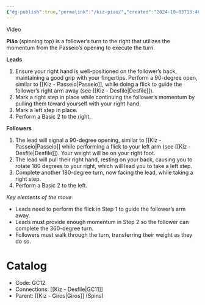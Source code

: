 ```yaml
---
{"dg-publish":true,"permalink":"/kiz-piao/","created":"2024-10-03T13:46:40.160-04:00","updated":"2024-10-25T15:53:33.230-04:00"}
---
```



Video

**Pião** (spinning top) is a follower’s turn to the right that utilizes the momentum from the Passeio’s opening to execute the turn.

**Leads**
1. Ensure your right hand is well-positioned on the follower’s back, maintaining a good grip with your fingertips. Perform a 90-degree open, similar to [[Kiz - Passeio\|Passeio]], while doing a flick to guide the follower’s right arm away (see [[Kiz - Desfile\|Desfile]]).
2. Mark a right step in place while continuing the follower’s momentum by pulling them toward yourself with your right hand.
3. Mark a left step in place.
4. Perform a Basic 2 to the right.

**Followers**
1. The lead will signal a 90-degree opening, similar to [[Kiz - Passeio\|Passeio]] while performing a flick to your left arm (see [[Kiz - Desfile\|Desfile]]). Your weight will be on your right foot.
2. The lead will pull their right hand, resting on your back, causing you to rotate 180 degrees to your right, which will lead you to take a left step.
3. Complete another 180-degree turn, now facing the lead, while taking a right step.
4. Perform a Basic 2 to the left.

*Key elements of the move*
- Leads need to perform the flick in Step 1 to guide the follower’s arm away.
- Leads must provide enough momentum in Step 2 so the follower can complete the 360-degree turn.
- Followers must walk through the turn, transferring their weight as they do so.

# Catalog

- Code: GC12
- Connections: [[Kiz - Desfile\|GC11]]
- Parent: [[Kiz - Giros\|Giros]] (Spins)
